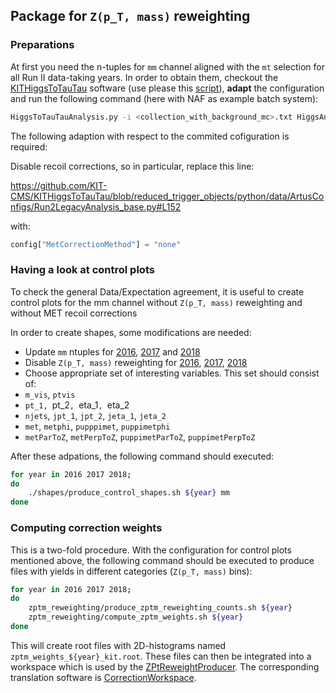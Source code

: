 ## Package for `Z(p_T, mass)` reweighting

### Preparations

At first you need the n-tuples for `mm` channel aligned with the `mt` selection for all Run II data-taking years. In order to obtain them, checkout the [KITHiggsToTauTau](https://github.com/KIT-CMS/KITHiggsToTauTau) software (use please this [script](https://github.com/KIT-CMS/KITHiggsToTauTau/blob/reduced_trigger_objects/scripts/checkout_packages_CMSSW102X.sh)), **adapt** the configuration and run the following command (here with NAF as example batch system):

```bash
HiggsToTauTauAnalysis.py -i <collection_with_background_mc>.txt HiggsAnalysis/KITHiggsToTauTau/data/Samples/Run201?/SingleMuon*.txt -a HiggsAnalysis/KITHiggsToTauTau/python/data/ArtusConfigs/Run2LegacyAnalysis_base.py --no-run -b naf --wall-time 03:00:00 --memory 2000 --files-per-job 15 --se-path srm://cmssrm-kit.gridka.de:8443/srm/managerv2?SFN=/pnfs/gridka.de/cms/disk-only/store/user/<dCacheUserName>/31-07-2019_NoMetRecoil -c mm --pipelines nominal
```
The following adaption with respect to the commited cofiguration is required:

Disable recoil corrections, so in particular, replace this line:

<https://github.com/KIT-CMS/KITHiggsToTauTau/blob/reduced_trigger_objects/python/data/ArtusConfigs/Run2LegacyAnalysis_base.py#L152>

with:

```python
config["MetCorrectionMethod"] = "none"
```

### Having a look at control plots
To check the general Data/Expectation agreement, it is useful to create control plots for the mm channel without `Z(p_T, mass)` reweighting and without MET recoil corrections

In order to create shapes, some modifications are needed:

 * Update `mm` ntuples for [2016](https://github.com/KIT-CMS/sm-htt-analysis/blob/master/utils/setup_samples.sh#L8), [2017](https://github.com/KIT-CMS/sm-htt-analysis/blob/master/utils/setup_samples.sh#L28) and [2018](https://github.com/KIT-CMS/sm-htt-analysis/blob/master/utils/setup_samples.sh#L43)
 * Disable `Z(p_T, mass)` reweighting for [2016](https://github.com/KIT-CMS/shape-producer/blob/master/shape_producer/estimation_methods_2016.py#L690), [2017](https://github.com/KIT-CMS/shape-producer/blob/master/shape_producer/estimation_methods_2017.py#L564), [2018](https://github.com/KIT-CMS/shape-producer/blob/master/shape_producer/estimation_methods_2018.py#L545)
 * Choose appropriate set of interesting variables. This set should consist of:
  * `m_vis`, `ptvis`
  * `pt_1, `pt_2`, `eta_1`, `eta_2
  * `njets`, `jpt_1`, `jpt_2`, `jeta_1`, `jeta_2`
  * `met`, `metphi`, `pupppimet`, `puppimetphi`
  * `metParToZ`, `metPerpToZ`, `puppimetParToZ`, `puppimetPerpToZ`

After these adpations, the following command should executed:

```bash
for year in 2016 2017 2018;
do
    ./shapes/produce_control_shapes.sh ${year} mm
done
```

### Computing correction weights

This is a two-fold procedure. With the configuration for control plots mentioned above, the following command should be executed to produce files with yields in different categories (`Z(p_T, mass)` bins):

```bash
for year in 2016 2017 2018;
do
    zptm_reweighting/produce_zptm_reweighting_counts.sh ${year}
    zptm_reweighting/compute_zptm_weights.sh ${year}
done
```

This will create root files with 2D-histograms named `zptm_weights_${year}_kit.root`. These files can then be integrated into a workspace which is used by the [ZPtReweightProducer](https://github.com/KIT-CMS/KITHiggsToTauTau/blob/reduced_trigger_objects/python/data/ArtusConfigs/Run2LegacyAnalysis_base.py#L133-L135). The corresponding translation software is [CorrectionWorkspace](https://github.com/KIT-CMS/CorrectionsWorkspace).
